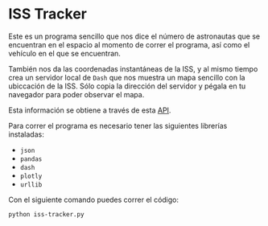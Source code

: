 # ISS Tracker

Este es un programa sencillo que nos dice el número de astronautas que se encuentran en el espacio al momento de correr el programa, así como el vehículo en el que se encuentran.

También nos da las coordenadas instantáneas de la ISS, y al mismo tiempo crea un servidor local de `Dash` que nos muestra un mapa sencillo con la ubiccación de la ISS. Sólo copia la dirección del servidor y pégala en tu navegador para poder observar el mapa.

Esta información se obtiene a través de esta [API](http://open-notify.org/Open-Notify-API/).

Para correr el programa es necesario tener las siguientes librerías instaladas:
- `json`
- `pandas`
- `dash`
- `plotly`
- `urllib`

Con el siguiente comando puedes correr el código:
```bash
python iss-tracker.py
```
